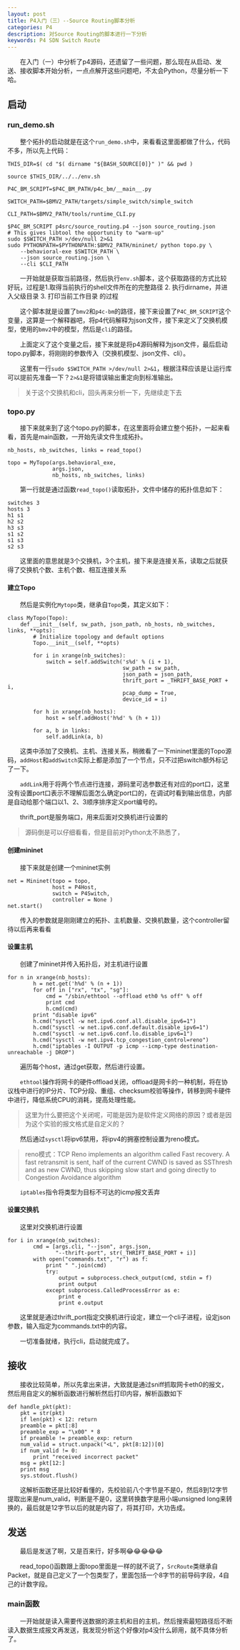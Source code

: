 ```yaml
---
layout: post
title: P4入门（三）--Source Routing脚本分析
categories: P4
description: 对Source Routing的脚本进行一下分析
keywords: P4 SDN Switch Route
---
```


　　在入门（一）中分析了p4源码，还遗留了一些问题，那么现在从启动、发送、接收脚本开始分析，一点点解开这些问题吧，不太会Python，尽量分析一下哈。


## 启动

### run_demo.sh

　　整个拓扑的启动就是在这个`run_demo.sh`中，来看看这里面都做了什么，代码不多，所以先上代码：

```
THIS_DIR=$( cd "$( dirname "${BASH_SOURCE[0]}" )" && pwd )

source $THIS_DIR/../../env.sh

P4C_BM_SCRIPT=$P4C_BM_PATH/p4c_bm/__main__.py

SWITCH_PATH=$BMV2_PATH/targets/simple_switch/simple_switch

CLI_PATH=$BMV2_PATH/tools/runtime_CLI.py

$P4C_BM_SCRIPT p4src/source_routing.p4 --json source_routing.json
# This gives libtool the opportunity to "warm-up"
sudo $SWITCH_PATH >/dev/null 2>&1
sudo PYTHONPATH=$PYTHONPATH:$BMV2_PATH/mininet/ python topo.py \
    --behavioral-exe $SWITCH_PATH \
    --json source_routing.json \
    --cli $CLI_PATH
```

　　一开始就是获取当前路径，然后执行`env.sh`脚本，这个获取路径的方式比较好玩，过程是1.取得当前执行的shell文件所在的完整路径 2. 执行dirname，并进入父级目录 3. 打印当前工作目录 的过程

　　这个脚本就是设置了`bmv2`和`p4c-bm`的路径，接下来设置了`P4C_BM_SCRIPT`这个变量，这算是一个解释器吧，将p4代码解释为json文件，接下来定义了交换机模型，使用的`bmv2`中的模型，然后是`cli`的路径。

　　上面定义了这个变量之后，接下来就是将p4源码解释为json文件，最后启动topo.py脚本，将刚刚的参数传入（交换机模型、json文件、cli）。

　　这里有一行`sudo $SWITCH_PATH >/dev/null 2>&1`，根据注释应该是让运行库可以提前先准备一下？`2>&1`是将错误输出重定向到标准输出。

> 关于这个交换机和cli，回头再来分析一下，先继续走下去

### topo.py

　　接下来就来到了这个topo.py的脚本，在这里面将会建立整个拓扑，一起来看看，首先是main函数，一开始先读文件生成拓扑。

```
nb_hosts, nb_switches, links = read_topo()

topo = MyTopo(args.behavioral_exe,
              args.json,
              nb_hosts, nb_switches, links)
```

　　第一行就是通过函数`read_topo()`读取拓扑，文件中储存的拓扑信息如下：

```
switches 3
hosts 3
h1 s1
h2 s2
h3 s3
s1 s2
s1 s3
s2 s3
```

　　这里面的意思就是3个交换机，3个主机，接下来是连接关系，读取之后就获得了交换机个数、主机个数、相互连接关系

#### 建立Topo

　　然后是实例化`Mytopo`类，继承自`Topo`类，其定义如下：

```
class MyTopo(Topo):
    def __init__(self, sw_path, json_path, nb_hosts, nb_switches, links, **opts):
        # Initialize topology and default options
        Topo.__init__(self, **opts)

        for i in xrange(nb_switches):
            switch = self.addSwitch('s%d' % (i + 1),
                                    sw_path = sw_path,
                                    json_path = json_path,
                                    thrift_port = _THRIFT_BASE_PORT + i,
                                    pcap_dump = True,
                                    device_id = i)
        
        for h in xrange(nb_hosts):
            host = self.addHost('h%d' % (h + 1))

        for a, b in links:
            self.addLink(a, b)
```

　　这类中添加了交换机、主机、连接关系，稍微看了一下mininet里面的Topo源码，`addHost`和`addSwitch`实际上都是添加了一个节点，只不过把switch额外标记了一下。

　　`addLink`用于将两个节点进行连接，源码里可选参数还有对应的port口，这里没有设置port口表示不理解后面怎么确定port口的，在调试时看到输出信息，内部是自动给那个端口以1、2、3顺序排序定义port编号的。

　　thrift_port是服务端口，用来后面对交换机进行设置的

> 源码倒是可以仔细看看，但是目前对Python太不熟悉了，

#### 创建mininet

　　接下来就是创建一个mininet实例

```
net = Mininet(topo = topo,
              host = P4Host,
              switch = P4Switch,
              controller = None )
net.start()
```

　　传入的参数就是刚刚建立的拓扑、主机数量、交换机数量，这个controller留待以后再来看看

#### 设置主机

　　创建了mininet并传入拓扑后，对主机进行设置

```
for n in xrange(nb_hosts):
        h = net.get('h%d' % (n + 1))
        for off in ["rx", "tx", "sg"]:
            cmd = "/sbin/ethtool --offload eth0 %s off" % off
            print cmd
            h.cmd(cmd)
        print "disable ipv6"
        h.cmd("sysctl -w net.ipv6.conf.all.disable_ipv6=1")
        h.cmd("sysctl -w net.ipv6.conf.default.disable_ipv6=1")
        h.cmd("sysctl -w net.ipv6.conf.lo.disable_ipv6=1")
        h.cmd("sysctl -w net.ipv4.tcp_congestion_control=reno")
        h.cmd("iptables -I OUTPUT -p icmp --icmp-type destination-unreachable -j DROP")
```

　　遍历每个host，通过get获取，然后进行设置。

　　`ethtool`操作将网卡的硬件offload关闭，offload是网卡的一种机制，将在协议栈中进行的IP分片、TCP分段、重组、checksum校验等操作，转移到网卡硬件中进行，降低系统CPU的消耗，提高处理性能。

> 这里为什么要把这个关闭呢，可能是因为是软件定义网络的原因？或者是因为这个实验的报文格式是自定义的？

　　然后通过`sysctl`将ipv6禁用，将ipv4的拥塞控制设置为reno模式。

> reno模式：TCP Reno implements an algorithm called Fast recovery. A fast retransmit is sent, half of the current CWND is saved as SSThresh and as new CWND, thus skipping slow start and going directly to Congestion Avoidance algorithm

　　`iptables`指令将类型为目标不可达的icmp报文丢弃

#### 设置交换机

　　这里对交换机进行设置

```
for i in xrange(nb_switches):
        cmd = [args.cli, "--json", args.json,
               "--thrift-port", str(_THRIFT_BASE_PORT + i)]
        with open("commands.txt", "r") as f:
            print " ".join(cmd)
            try:
                output = subprocess.check_output(cmd, stdin = f)
                print output
            except subprocess.CalledProcessError as e:
                print e
                print e.output
```

　　这里就是通过thrift_port指定交换机进行设定，建立一个cli子进程，设定json参数，输入指定为commands.txt中的内容。

　　一切准备就绪，执行cli，启动就完成了。

## 接收

　　接收比较简单，所以先拿出来讲，大致就是通过sniff抓取网卡eth0的报文，然后用自定义的解析函数进行解析然后打印内容，解析函数如下

```
def handle_pkt(pkt):
    pkt = str(pkt)
    if len(pkt) < 12: return
    preamble = pkt[:8]
    preamble_exp = "\x00" * 8
    if preamble != preamble_exp: return
    num_valid = struct.unpack("<L", pkt[8:12])[0]
    if num_valid != 0:
        print "received incorrect packet"
    msg = pkt[12:]
    print msg
    sys.stdout.flush()
```

　　这解析函数还是比较好看懂的，先校验前八个字节是不是0，然后8到12字节提取出来是num_valid，判断是不是0，这里转换数字是用小端unsigned long来转换的，最后就是12字节以后的就是内容了，将其打印，大功告成。

## 发送

　　最后是发送了啊，又是百来行，好多啊:joy::joy::joy::joy::joy:

　　read_topo()函数跟上面topo里面是一样的就不说了，`SrcRoute`类继承自Packet，就是自己定义了一个包类型了，里面包括一个8字节的前导码字段，4自己的计数字段。

### main函数

　　一开始就是读入需要传送数据的源主机和目的主机，然后搜索最短路径后不断读入数据生成报文再发送，我发现分析这个好像对p4没什么卵用，就不具体分析了。

